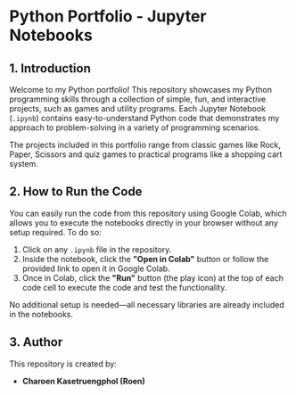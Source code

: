 # Python Portfolio - Jupyter Notebooks

## 1. Introduction  
Welcome to my Python portfolio! This repository showcases my Python programming skills through a collection of simple, fun, and interactive projects, such as games and utility programs. Each Jupyter Notebook (`.ipynb`) contains easy-to-understand Python code that demonstrates my approach to problem-solving in a variety of programming scenarios.

The projects included in this portfolio range from classic games like Rock, Paper, Scissors and quiz games to practical programs like a shopping cart system.
## 2. How to Run the Code  
You can easily run the code from this repository using Google Colab, which allows you to execute the notebooks directly in your browser without any setup required. To do so:

1. Click on any `.ipynb` file in the repository.
2. Inside the notebook, click the **"Open in Colab"** button or follow the provided link to open it in Google Colab.
3. Once in Colab, click the **"Run"** button (the play icon) at the top of each code cell to execute the code and test the functionality.

No additional setup is needed—all necessary libraries are already included in the notebooks.

## 3. Author  
This repository is created by:
- **Charoen Kasetruengphol (Roen)**  
